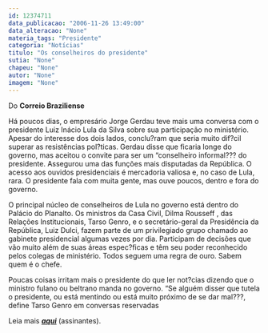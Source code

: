 ```yaml
---
id: 12374711
data_publicacao: "2006-11-26 13:49:00"
data_alteracao: "None"
materia_tags: "Presidente"
categoria: "Notícias"
titulo: "Os conselheiros do presidente"
sutia: "None"
chapeu: "None"
autor: "None"
imagem: "None"
---
```

<p><P>Do <STRONG>Correio Braziliense</STRONG></P></p>
<p><P>Há poucos dias, o empresário Jorge Gerdau teve mais uma conversa com o presidente Luiz Inácio Lula da Silva sobre sua participação no ministério. Apesar do interesse dos dois lados, conclu?ram que seria muito dif?cil superar as resistências pol?ticas. Gerdau disse que ficaria longe do governo, mas aceitou o convite para ser um “conselheiro informal??? do presidente. Assegurou uma das funções mais disputadas da República. O acesso aos ouvidos presidenciais é mercadoria valiosa e, no caso de Lula, rara. O presidente fala com muita gente, mas ouve poucos, dentro e fora do governo. </P></p>
<p><P>O principal núcleo de conselheiros de Lula no governo está dentro do Palácio do Planalto. Os ministros da Casa Civil, Dilma Rousseff , das Relações Institucionais, Tarso Genro, e o secretário-geral da Presidência da República, Luiz Dulci, fazem parte de um privilegiado grupo chamado ao gabinete presidencial algumas vezes por dia. Participam de decisões que vão muito além de suas áreas espec?ficas e têm seu poder reconhecido pelos colegas de ministério. Todos seguem uma regra de ouro. Sabem quem é o chefe.&nbsp;&nbsp; </P></p>
<p><P>Poucas coisas irritam mais o presidente do que ler not?cias dizendo que o ministro fulano ou beltrano manda no governo. “Se alguém disser que tutela o presidente, ou está mentindo ou está muito próximo de se dar mal???, define Tarso Genro em conversas reservadas</P></p>
<p><P>Leia mais <EM><A href=\"https://www2.correioweb.com.br/cbonline/politica/pri_pol_177.htm?\" target=_blank><STRONG>aqui</STRONG></A></EM> (assinantes).</P> </p>
